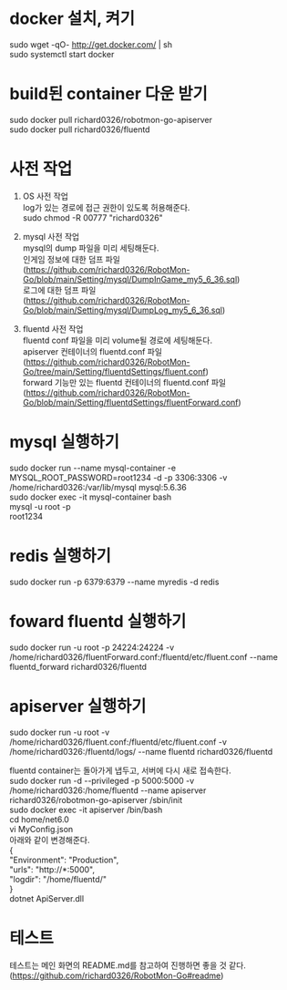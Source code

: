 # docker 설치, 켜기
sudo wget -qO- http://get.docker.com/ | sh  
sudo systemctl start docker  

# build된 container 다운 받기
sudo docker pull richard0326/robotmon-go-apiserver  
sudo docker pull richard0326/fluentd  

# 사전 작업
1. OS 사전 작업  
log가 있는 경로에 접근 권한이 있도록 허용해준다.  
sudo chmod -R  00777 "richard0326"  
  
2. mysql 사전 작업  
mysql의 dump 파일을 미리 세팅해둔다.  
인게임 정보에 대한 덤프 파일  
(https://github.com/richard0326/RobotMon-Go/blob/main/Setting/mysql/DumpInGame_my5_6_36.sql)  
로그에 대한 덤프 파일  
(https://github.com/richard0326/RobotMon-Go/blob/main/Setting/mysql/DumpLog_my5_6_36.sql)  
  
3. fluentd 사전 작업  
fluentd conf 파일을 미리 volume될 경로에 세팅해둔다.  
apiserver 컨테이너의 fluentd.conf 파일  
(https://github.com/richard0326/RobotMon-Go/tree/main/Setting/fluentdSettings/fluent.conf)  
forward 기능만 있는 fluentd 컨테이너의 fluentd.conf 파일  
(https://github.com/richard0326/RobotMon-Go/blob/main/Setting/fluentdSettings/fluentForward.conf)  

# mysql 실행하기
sudo docker run --name mysql-container -e MYSQL_ROOT_PASSWORD=root1234 -d -p 3306:3306 -v /home/richard0326:/var/lib/mysql mysql:5.6.36    
sudo docker exec -it mysql-container bash   
mysql -u root -p  
root1234  

# redis 실행하기
sudo docker run -p 6379:6379 --name myredis -d redis  

# foward fluentd 실행하기  
sudo docker run -u root -p 24224:24224 -v /home/richard0326/fluentForward.conf:/fluentd/etc/fluent.conf --name fluentd_forward richard0326/fluentd  
  
# apiserver 실행하기
sudo docker run -u root -v /home/richard0326/fluent.conf:/fluentd/etc/fluent.conf -v /home/richard0326:/fluentd/logs/ --name fluentd richard0326/fluentd  
  
fluentd container는 돌아가게 냅두고, 서버에 다시 새로 접속한다.    
sudo docker run -d --privileged -p 5000:5000 -v /home/richard0326:/home/fluentd --name apiserver richard0326/robotmon-go-apiserver /sbin/init  
sudo docker exec -it apiserver /bin/bash  
cd home/net6.0  
vi MyConfig.json    
아래와 같이 변경해준다.  
{  
  "Environment": "Production",  
  "urls": "http://*:5000",  
  "logdir": "/home/fluentd/"  
}   
dotnet ApiServer.dll   

# 테스트  
테스트는 메인 화면의 README.md를 참고하여 진행하면 좋을 것 같다.  
(https://github.com/richard0326/RobotMon-Go#readme)  
